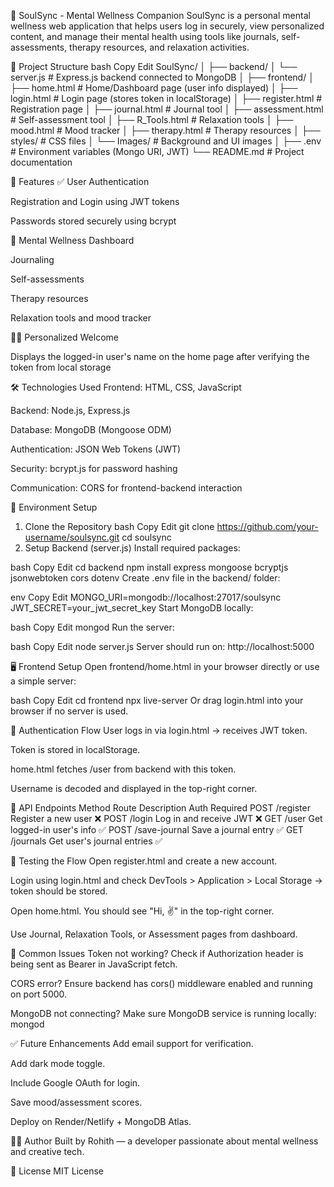 📘 SoulSync - Mental Wellness Companion
SoulSync is a personal mental wellness web application that helps users log in securely, view personalized content, and manage their mental health using tools like journals, self-assessments, therapy resources, and relaxation activities.

📁 Project Structure
bash
Copy
Edit
SoulSync/
│
├── backend/
│   └── server.js                # Express.js backend connected to MongoDB
│
├── frontend/
│   ├── home.html                # Home/Dashboard page (user info displayed)
│   ├── login.html               # Login page (stores token in localStorage)
│   ├── register.html            # Registration page
│   ├── journal.html             # Journal tool
│   ├── assessment.html          # Self-assessment tool
│   ├── R_Tools.html             # Relaxation tools
│   ├── mood.html                # Mood tracker
│   ├── therapy.html             # Therapy resources
│   ├── styles/                  # CSS files
│   └── Images/                  # Background and UI images
│
├── .env                         # Environment variables (Mongo URI, JWT)
└── README.md                    # Project documentation

🚀 Features
✅ User Authentication

Registration and Login using JWT tokens

Passwords stored securely using bcrypt

🧠 Mental Wellness Dashboard

Journaling

Self-assessments

Therapy resources

Relaxation tools and mood tracker

🙋‍♂️ Personalized Welcome

Displays the logged-in user's name on the home page after verifying the token from local storage

🛠️ Technologies Used
Frontend: HTML, CSS, JavaScript

Backend: Node.js, Express.js

Database: MongoDB (Mongoose ODM)

Authentication: JSON Web Tokens (JWT)

Security: bcrypt.js for password hashing

Communication: CORS for frontend-backend interaction

🔐 Environment Setup
1. Clone the Repository
bash
Copy
Edit
git clone https://github.com/your-username/soulsync.git
cd soulsync
2. Setup Backend (server.js)
Install required packages:

bash
Copy
Edit
cd backend
npm install express mongoose bcryptjs jsonwebtoken cors dotenv
Create .env file in the backend/ folder:

env
Copy
Edit
MONGO_URI=mongodb://localhost:27017/soulsync
JWT_SECRET=your_jwt_secret_key
Start MongoDB locally:

bash
Copy
Edit
mongod
Run the server:

bash
Copy
Edit
node server.js
Server should run on: http://localhost:5000

🖥️ Frontend Setup
Open frontend/home.html in your browser directly or use a simple server:

bash
Copy
Edit
cd frontend
npx live-server
Or drag login.html into your browser if no server is used.

🔐 Authentication Flow
User logs in via login.html → receives JWT token.

Token is stored in localStorage.

home.html fetches /user from backend with this token.

Username is decoded and displayed in the top-right corner.

📡 API Endpoints
Method	Route	Description	Auth Required
POST	/register	Register a new user	❌
POST	/login	Log in and receive JWT	❌
GET	/user	Get logged-in user's info	✅
POST	/save-journal	Save a journal entry	✅
GET	/journals	Get user's journal entries	✅

🧪 Testing the Flow
Open register.html and create a new account.

Login using login.html and check DevTools > Application > Local Storage → token should be stored.

Open home.html. You should see "Hi, <username> ✌" in the top-right corner.

Use Journal, Relaxation Tools, or Assessment pages from dashboard.

🚨 Common Issues
Token not working?
Check if Authorization header is being sent as Bearer <token> in JavaScript fetch.

CORS error?
Ensure backend has cors() middleware enabled and running on port 5000.

MongoDB not connecting?
Make sure MongoDB service is running locally: mongod

✅ Future Enhancements
Add email support for verification.

Add dark mode toggle.

Include Google OAuth for login.

Save mood/assessment scores.

Deploy on Render/Netlify + MongoDB Atlas.

👨‍💻 Author
Built by Rohith — a developer passionate about mental wellness and creative tech.

📃 License
MIT License
